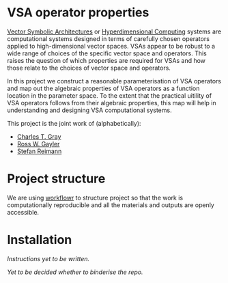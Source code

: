 # VSA operator properties

[Vector Symbolic Architectures][] or [Hyperdimensional Computing][] systems
are computational systems designed in terms of carefully chosen operators
applied to high-dimensional vector spaces.
VSAs appear to be robust to a wide range of choices of the specific vector space and operators.
This raises the question of which properties are required for VSAs
and how those relate to the choices of vector space and operators.

In this project we construct a reasonable parameterisation of VSA operators
and map out the algebraic properties of VSA operators
as a function location in the parameter space.
To the extent that the practical uitility of VSA operators
follows from their algebraic properties,
this map will help in understanding and designing VSA computational systems.

This project is the joint work of (alphabetically):

* [Charles T. Gray](https://www.linkedin.com/in/charles-gray-mathbassador/)
* [Ross W. Gayler](https://www.rossgayler.com/)
* [Stefan Reimann](https://www.linkedin.com/in/stefanreimann/)

# Project structure

We are using [workflowr][] to structure project so that the work is computationally reproducible
and all the materials and outputs are openly accessible.

[workflowr]: https://github.com/jdblischak/workflowr
[Vector Symbolic Architectures]: https://arxiv.org/abs/2001.11797
[Hyperdimensional Computing]: https://doi.org/10.1007/s12559-009-9009-8

# Installation

*Instructions yet to be written.*

*Yet to be decided whether to binderise the repo.*
